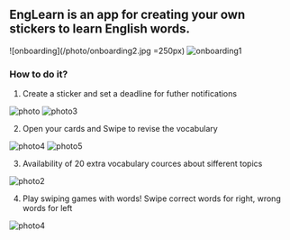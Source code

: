 ## EngLearn  is an app for creating your own stickers to learn English words. 

![onboarding](/photo/onboarding2.jpg =250px)            ![onboarding1](/photo/onboarding3.jpg)

### How to do it?
1. Create a sticker and set a deadline for futher notifications

![photo](/photo/add1.jpg)                       ![photo3](/photo/cards2.jpg)

2. Open your cards and Swipe to revise the vocabulary

![photo4](/photo/task1.jpg)                     ![photo5](/photo/task2.jpg)

3. Availability of 20 extra vocabulary cources about sifferent topics

![photo2](/photo/add1.jpg)

4. Play swiping games with words! Swipe correct words for right, wrong words for left

![photo4](/photo/game.jpg)